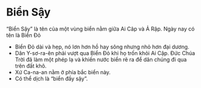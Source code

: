 # Biển Sậy

“Biển Sậy” là tên của một vùng biển nằm giữa Ai Câp và Ả Rập. Ngày nay có tên là Biển Đỏ  
- Biển Đỏ dài và hẹp, nó lơn hơn hồ hay sông nhưng nhỏ hơn đại dương. 
- Dân Y-sơ-ra-ên phải vượt qua Biển Đỏ khi họ trốn khỏi Ai Cập. Đức Chúa Trời đã làm một phép lạ và khiến nước biển rẽ ra để dân chúng đi qua trên đất khô. 
- Xứ Ca-na-an nằm ở phía bắc biển này. 
- Có thể dịch là “biển đầy sậy”.


